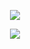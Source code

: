 <p align="center">
  <img src="https://github.com/Macc0de/Learning_of_C/assets/138070020/ca31518c-007d-4aec-ad89-597c1d46b664">
</p>
<p align="center">
  <img src="https://github.com/Macc0de/Learning_of_C/assets/138070020/e6853b24-60a8-438c-a623-907f62252287">
</p>
